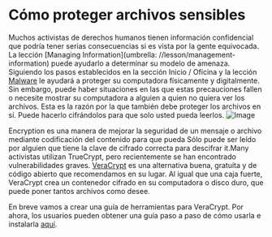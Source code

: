 [Title]: # (Cómo proteger los archivos confideciales)
[Order]: # (0)

# Cómo proteger archivos sensibles

Muchos activistas de derechos humanos tienen información confidencial que podría tener serias consecuencias si es vista por la gente equivocada. La lección [Managing Information](umbrella: //lesson/management-information) puede ayudarlo a determinar su modelo de amenaza. Siguiendo los pasos establecidos en la sección Inicio / Oficina y la lección [Malware](umbrella://lesson/malware) le ayudará a proteger su computadora físicamente y digitalmente. Sin embargo, puede haber situaciones en las que estas precauciones fallen o necesite mostrar su computadora a alguien a quien no quiera ver los archivos. Esta es la razón por la que también debe proteger los archivos en sí. Puede hacerlo cifrándolos para que solo usted pueda leerlos. 
![Image](protection1.png) 

Encryption es una manera de mejorar la seguridad de un mensaje o archivo mediante codificación del contenido para que pueda Sólo puede ser leído por alguien que tiene la clave de cifrado correcta para descifrar it.Many activistas utilizan TrueCrypt, pero recientemente se han encontrado vulnerabilidades graves. [VeraCrypt](https://veracrypt.codeplex.com) es una alternativa buena, gratuita y de código abierto que recomendamos en su lugar. Al igual que una caja fuerte, VeraCrypt crea un contenedor cifrado en su computadora o disco duro, que puede poner tantos archivos como desee. 

En breve vamos a crear una guía de herramientas para VeraCrypt. Por ahora, los usuarios pueden obtener una guía paso a paso de cómo usarla e instalarla [aquí](https://veracrypt.codeplex.com/wikipage?title=Beginner%27s%20Tutorial).